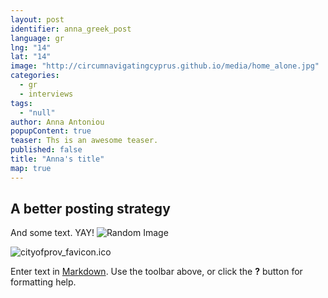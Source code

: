 ```yaml
---
layout: post
identifier: anna_greek_post
language: gr
lng: "14"
lat: "14"
image: "http://circumnavigatingcyprus.github.io/media/home_alone.jpg"
categories: 
  - gr
  - interviews
tags: 
  - "null"
author: Anna Antoniou
popupContent: true
teaser: Ths is an awesome teaser.
published: false
title: "Anna's title"
map: true
---
```



## A better posting strategy

And some text. YAY!
![Random Image](http://www.sabc2.co.za/sabc/wcm/connect/c2a9d819-f4d3-41b5-b756-d1fe423b7790/MornLive_700.jpg?MOD=AJPERES&CACHEID=c2a9d819-f4d3-41b5-b756-d1fe423b7790)

![cityofprov_favicon.ico]({{site.baseurl}}/media/cityofprov_favicon.ico)

Enter text in [Markdown](http://daringfireball.net/projects/markdown/). Use the toolbar above, or click the **?** button for formatting help.
